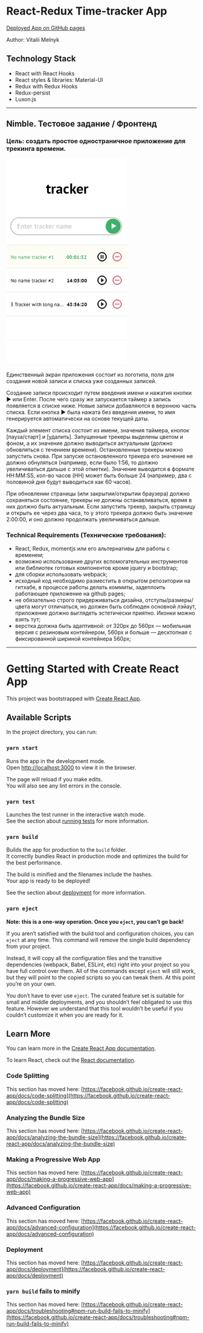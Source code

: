 # React-Redux Time-tracker App

[Deployed App on GitHub pages](http://melnikvitali.github.io/test-assignment-for-frontend)

Author: Vitalii Melnyk

## Technology Stack

- React with React Hooks
- React styles & libraries: Material-UI
- Redux with Redux Hooks
- Redux-persist
- Luxon.js
__________________________________________
## Nimble. Тестовое задание / Фронтенд
### Цель: создать простое одностраничное приложение для трекинга времени.

![img.png](img.png)

Единственный экран приложения состоит из логотипа, поля для создания новой записи
и списка уже созданных записей.

Создание записи происходит путем введения имени и нажатия кнопки ▶ или Enter.
После чего сразу же запускается таймер а запись появляется в списке ниже. Новые записи добавляются в верхнюю часть списка. Если кнопка ▶ была нажата без введения имени, то имя генерируется автоматически на основе текущей даты.

Каждый элемент списка состоит из имени, значения таймера, кнопок [пауза/старт]
и [удалить]. Запущенные трекеры выделены цветом и фоном, а их значение должно выводиться актуальным (должно обновляться с течением времени). Остановленные трекеры можно запустить снова. При запуске остановленного трекера его значение не должно обнуляться (например, если было 1:56, то должно увеличиваться дальше с этой отметки). Значение выводится в формате HH:MM:SS, кол-во часов (HH) может быть больше 24 (например, два с половиной дня будут выводиться как 60 часов).

При обновлении страницы (или закрытии/открытии браузера) должно сохраняться состояние, трекеры не должны останавливаться, время в них должно быть актуальным. Если запустить трекер, закрыть страницу и открыть ее через два часа, то у этого трекера должно быть значение 2:00:00, и оно должно продолжать увеличиваться дальше.

### Technical Requirements (Технические требования):
-	React, Redux, momentjs или его альтернативы для работы с временем;
-	возможно использование других вспомогательных инструментов или библиотек готовых компонентов кроме jquery и bootstrap;
-	для сборки использовать webpack;
-	исходный код необходимо разместить в открытом репозитории на гитхабе,
     в процессе работы делать коммиты, задеплоить работающее приложение на github pages;
-	не обязательно строго придерживаться дизайна, отступы/размеры/цвета могут отличаться, но должен быть соблюден основной лэйаут, приложение должно выглядеть эстетически приятно. Иконки можно взять тут;
-	верстка должна быть адаптивной: от 320рх до 560рх — мобильная версия
     с резиновым контейнером, 560рх и больше — десктопная с фиксированной шириной контейнера 560рх;
_____________________________________________
# Getting Started with Create React App

This project was bootstrapped with [Create React App](https://github.com/facebook/create-react-app).

## Available Scripts

In the project directory, you can run:

### `yarn start`

Runs the app in the development mode.\
Open [http://localhost:3000](http://localhost:3000) to view it in the browser.

The page will reload if you make edits.\
You will also see any lint errors in the console.

### `yarn test`

Launches the test runner in the interactive watch mode.\
See the section about [running tests](https://facebook.github.io/create-react-app/docs/running-tests) for more information.

### `yarn build`

Builds the app for production to the `build` folder.\
It correctly bundles React in production mode and optimizes the build for the best performance.

The build is minified and the filenames include the hashes.\
Your app is ready to be deployed!

See the section about [deployment](https://facebook.github.io/create-react-app/docs/deployment) for more information.

### `yarn eject`

**Note: this is a one-way operation. Once you `eject`, you can’t go back!**

If you aren’t satisfied with the build tool and configuration choices, you can `eject` at any time. This command will remove the single build dependency from your project.

Instead, it will copy all the configuration files and the transitive dependencies (webpack, Babel, ESLint, etc) right into your project so you have full control over them. All of the commands except `eject` will still work, but they will point to the copied scripts so you can tweak them. At this point you’re on your own.

You don’t have to ever use `eject`. The curated feature set is suitable for small and middle deployments, and you shouldn’t feel obligated to use this feature. However we understand that this tool wouldn’t be useful if you couldn’t customize it when you are ready for it.

## Learn More

You can learn more in the [Create React App documentation](https://facebook.github.io/create-react-app/docs/getting-started).

To learn React, check out the [React documentation](https://reactjs.org/).

### Code Splitting

This section has moved here: [https://facebook.github.io/create-react-app/docs/code-splitting](https://facebook.github.io/create-react-app/docs/code-splitting)

### Analyzing the Bundle Size

This section has moved here: [https://facebook.github.io/create-react-app/docs/analyzing-the-bundle-size](https://facebook.github.io/create-react-app/docs/analyzing-the-bundle-size)

### Making a Progressive Web App

This section has moved here: [https://facebook.github.io/create-react-app/docs/making-a-progressive-web-app](https://facebook.github.io/create-react-app/docs/making-a-progressive-web-app)

### Advanced Configuration

This section has moved here: [https://facebook.github.io/create-react-app/docs/advanced-configuration](https://facebook.github.io/create-react-app/docs/advanced-configuration)

### Deployment

This section has moved here: [https://facebook.github.io/create-react-app/docs/deployment](https://facebook.github.io/create-react-app/docs/deployment)

### `yarn build` fails to minify

This section has moved here: [https://facebook.github.io/create-react-app/docs/troubleshooting#npm-run-build-fails-to-minify](https://facebook.github.io/create-react-app/docs/troubleshooting#npm-run-build-fails-to-minify)
